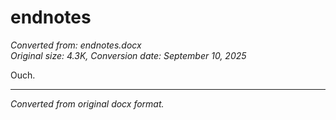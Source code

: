 # endnotes

*Converted from: endnotes.docx*  
*Original size: 4.3K, Conversion date: September 10, 2025*

Ouch.

---
*Converted from original docx format.*
